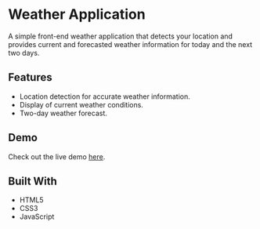 # Weather Application

A simple front-end weather application that detects your location and provides current and forecasted weather information for today and the next two days.

## Features

- Location detection for accurate weather information.
- Display of current weather conditions.
- Two-day weather forecast.

## Demo

Check out the live demo [here](https://miraa8.github.io/weatherApp/).

## Built With

- HTML5
- CSS3
- JavaScript
